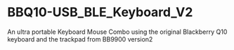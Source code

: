 # BBQ10-USB_BLE_Keyboard_V2
An ultra portable Keyboard Mouse Combo using the original Blackberry Q10 keyboard and the trackpad from BB9900 version2
